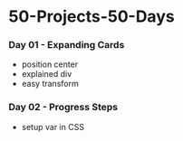 # 50-Projects-50-Days

### Day 01 - Expanding Cards

- position center
- explained div
- easy transform

### Day 02 - Progress Steps

- setup var in CSS
